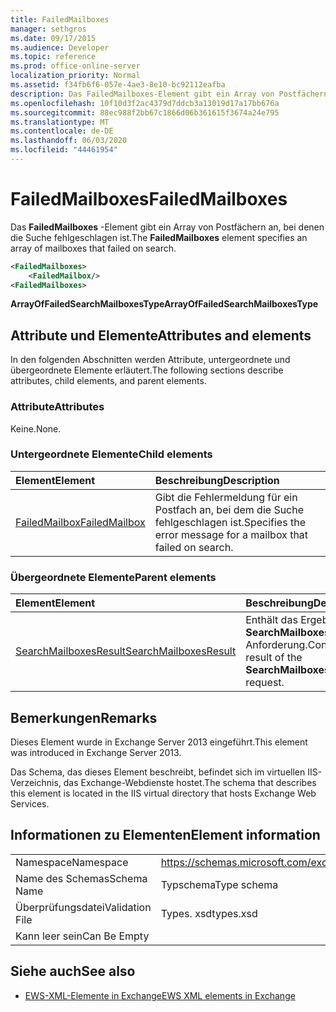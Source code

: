 ```yaml
---
title: FailedMailboxes
manager: sethgros
ms.date: 09/17/2015
ms.audience: Developer
ms.topic: reference
ms.prod: office-online-server
localization_priority: Normal
ms.assetid: f34fb6f6-057e-4ae3-8e10-bc92112eafba
description: Das FailedMailboxes-Element gibt ein Array von Postfächern an, bei denen die Suche fehlgeschlagen ist.
ms.openlocfilehash: 10f10d3f2ac4379d7ddcb3a13019d17a17bb676a
ms.sourcegitcommit: 88ec988f2bb67c1866d06b361615f3674a24e795
ms.translationtype: MT
ms.contentlocale: de-DE
ms.lasthandoff: 06/03/2020
ms.locfileid: "44461954"
---
```

# <a name="failedmailboxes"></a><span data-ttu-id="a0aed-103">FailedMailboxes</span><span class="sxs-lookup"><span data-stu-id="a0aed-103">FailedMailboxes</span></span>

<span data-ttu-id="a0aed-104">Das **FailedMailboxes** -Element gibt ein Array von Postfächern an, bei denen die Suche fehlgeschlagen ist.</span><span class="sxs-lookup"><span data-stu-id="a0aed-104">The **FailedMailboxes** element specifies an array of mailboxes that failed on search.</span></span> 
  
```XML
<FailedMailboxes>
    <FailedMailbox/>
<FailedMailboxes>
```

 <span data-ttu-id="a0aed-105">**ArrayOfFailedSearchMailboxesType**</span><span class="sxs-lookup"><span data-stu-id="a0aed-105">**ArrayOfFailedSearchMailboxesType**</span></span>
## <a name="attributes-and-elements"></a><span data-ttu-id="a0aed-106">Attribute und Elemente</span><span class="sxs-lookup"><span data-stu-id="a0aed-106">Attributes and elements</span></span>

<span data-ttu-id="a0aed-107">In den folgenden Abschnitten werden Attribute, untergeordnete und übergeordnete Elemente erläutert.</span><span class="sxs-lookup"><span data-stu-id="a0aed-107">The following sections describe attributes, child elements, and parent elements.</span></span>
  
### <a name="attributes"></a><span data-ttu-id="a0aed-108">Attribute</span><span class="sxs-lookup"><span data-stu-id="a0aed-108">Attributes</span></span>

<span data-ttu-id="a0aed-109">Keine.</span><span class="sxs-lookup"><span data-stu-id="a0aed-109">None.</span></span>
  
### <a name="child-elements"></a><span data-ttu-id="a0aed-110">Untergeordnete Elemente</span><span class="sxs-lookup"><span data-stu-id="a0aed-110">Child elements</span></span>

|<span data-ttu-id="a0aed-111">**Element**</span><span class="sxs-lookup"><span data-stu-id="a0aed-111">**Element**</span></span>|<span data-ttu-id="a0aed-112">**Beschreibung**</span><span class="sxs-lookup"><span data-stu-id="a0aed-112">**Description**</span></span>|
|:-----|:-----|
|[<span data-ttu-id="a0aed-113">FailedMailbox</span><span class="sxs-lookup"><span data-stu-id="a0aed-113">FailedMailbox</span></span>](failedmailbox.md) <br/> |<span data-ttu-id="a0aed-114">Gibt die Fehlermeldung für ein Postfach an, bei dem die Suche fehlgeschlagen ist.</span><span class="sxs-lookup"><span data-stu-id="a0aed-114">Specifies the error message for a mailbox that failed on search.</span></span>  <br/> |
   
### <a name="parent-elements"></a><span data-ttu-id="a0aed-115">Übergeordnete Elemente</span><span class="sxs-lookup"><span data-stu-id="a0aed-115">Parent elements</span></span>

|<span data-ttu-id="a0aed-116">**Element**</span><span class="sxs-lookup"><span data-stu-id="a0aed-116">**Element**</span></span>|<span data-ttu-id="a0aed-117">**Beschreibung**</span><span class="sxs-lookup"><span data-stu-id="a0aed-117">**Description**</span></span>|
|:-----|:-----|
|[<span data-ttu-id="a0aed-118">SearchMailboxesResult</span><span class="sxs-lookup"><span data-stu-id="a0aed-118">SearchMailboxesResult</span></span>](searchmailboxesresult.md) <br/> |<span data-ttu-id="a0aed-119">Enthält das Ergebnis der **SearchMailboxes** -Anforderung.</span><span class="sxs-lookup"><span data-stu-id="a0aed-119">Contains the result of the **SearchMailboxes** request.</span></span>  <br/> |
   
## <a name="remarks"></a><span data-ttu-id="a0aed-120">Bemerkungen</span><span class="sxs-lookup"><span data-stu-id="a0aed-120">Remarks</span></span>

<span data-ttu-id="a0aed-121">Dieses Element wurde in Exchange Server 2013 eingeführt.</span><span class="sxs-lookup"><span data-stu-id="a0aed-121">This element was introduced in Exchange Server 2013.</span></span>
  
<span data-ttu-id="a0aed-122">Das Schema, das dieses Element beschreibt, befindet sich im virtuellen IIS-Verzeichnis, das Exchange-Webdienste hostet.</span><span class="sxs-lookup"><span data-stu-id="a0aed-122">The schema that describes this element is located in the IIS virtual directory that hosts Exchange Web Services.</span></span>
  
## <a name="element-information"></a><span data-ttu-id="a0aed-123">Informationen zu Elementen</span><span class="sxs-lookup"><span data-stu-id="a0aed-123">Element information</span></span>

|||
|:-----|:-----|
|<span data-ttu-id="a0aed-124">Namespace</span><span class="sxs-lookup"><span data-stu-id="a0aed-124">Namespace</span></span>  <br/> |https://schemas.microsoft.com/exchange/services/2006/types  <br/> |
|<span data-ttu-id="a0aed-125">Name des Schemas</span><span class="sxs-lookup"><span data-stu-id="a0aed-125">Schema Name</span></span>  <br/> |<span data-ttu-id="a0aed-126">Typschema</span><span class="sxs-lookup"><span data-stu-id="a0aed-126">Type schema</span></span>  <br/> |
|<span data-ttu-id="a0aed-127">Überprüfungsdatei</span><span class="sxs-lookup"><span data-stu-id="a0aed-127">Validation File</span></span>  <br/> |<span data-ttu-id="a0aed-128">Types. xsd</span><span class="sxs-lookup"><span data-stu-id="a0aed-128">types.xsd</span></span>  <br/> |
|<span data-ttu-id="a0aed-129">Kann leer sein</span><span class="sxs-lookup"><span data-stu-id="a0aed-129">Can Be Empty</span></span>  <br/> ||
   
## <a name="see-also"></a><span data-ttu-id="a0aed-130">Siehe auch</span><span class="sxs-lookup"><span data-stu-id="a0aed-130">See also</span></span>



- [<span data-ttu-id="a0aed-131">EWS-XML-Elemente in Exchange</span><span class="sxs-lookup"><span data-stu-id="a0aed-131">EWS XML elements in Exchange</span></span>](ews-xml-elements-in-exchange.md)

